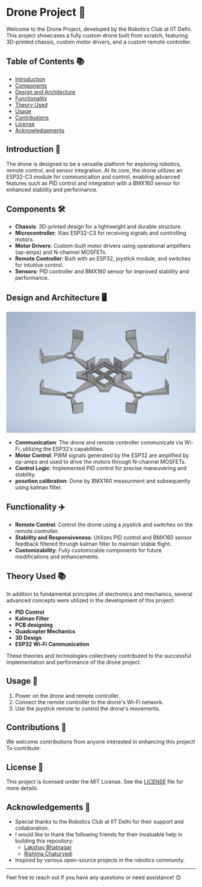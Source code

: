 # Drone Project 🚀

Welcome to the Drone Project, developed by the Robotics Club at IIT Delhi. This project showcases a fully custom drone built from scratch, featuring 3D-printed chassis, custom motor drivers, and a custom remote controller.

## Table of Contents 📚
- [Introduction](https://github.com/Arnav-panjla/Robo-Drone/blob/main/README.md#introduction-)
- [Components](https://github.com/Arnav-panjla/Robo-Drone/blob/main/README.md#components-%EF%B8%8F)
- [Design and Architecture](https://github.com/Arnav-panjla/Robo-Drone/blob/main/README.md#design-and-architecture-%EF%B8%8F)
- [Functionality](https://github.com/Arnav-panjla/Robo-Drone/blob/main/README.md#functionality-%EF%B8%8F)
- [Theory Used](https://github.com/Arnav-panjla/Robo-Drone/blob/main/README.md#theory-used-)
- [Usage](https://github.com/Arnav-panjla/Robo-Drone/blob/main/README.md#usage-)
- [Contributions](https://github.com/Arnav-panjla/Robo-Drone/blob/main/README.md#contributions-)
- [License](https://github.com/Arnav-panjla/Robo-Drone/blob/main/README.md#license-)
- [Acknowledgements](https://github.com/Arnav-panjla/Robo-Drone/blob/main/README.md#acknowledgements-)

## Introduction 🌟

The drone is designed to be a versatile platform for exploring robotics, remote control, and sensor integration. At its core, the drone utilizes an ESP32-C3 module for communication and control, enabling advanced features such as PID control and integration with a BMX160 sensor for enhanced stability and performance.

## Components 🛠️

- **Chassis**: 3D-printed design for a lightweight and durable structure.
- **Microcontroller**: Xiao ESP32-C3 for receiving signals and controlling motors.
- **Motor Drivers**: Custom-built motor drivers using operational amplifiers (op-amps) and N-channel MOSFETs.
- **Remote Controller**: Built with an ESP32, joystick module, and switches for intuitive control.
- **Sensors**: PID controller and BMX160 sensor for improved stability and performance.

## Design and Architecture 🖥️

<img src=".\public\asssets\CADimage.jpg" alt="CADimage" width="600"/>

- **Communication**: The drone and remote controller communicate via Wi-Fi, utilizing the ESP32’s capabilities.
- **Motor Control**: PWM signals generated by the ESP32 are amplified by op-amps and used to drive the motors through N-channel MOSFETs.
- **Control Logic**: Implemented PID control for precise maneuvering and stability.
- **posotion calibration**: Done by BMX160 measurment and subsequently using kalman filter.

## Functionality ✈️

- **Remote Control**: Control the drone using a joystick and switches on the remote controller.
- **Stability and Responsiveness**: Utilizes PID control and BMX160 sensor feedback filtered thruogh kalman filter to maintain stable flight.
- **Customizability**: Fully customizable components for future modifications and enhancements.


## Theory Used 📚

In addition to fundamental principles of electronics and mechanics, several advanced concepts were utilized in the development of this project:

- **PID Control**
- **Kalman Filter**
- **PCB designing**
- **Quadcopter Mechanics**
- **3D Design**
- **ESP32 Wi-Fi Communication**

These theories and technologies collectively contributed to the successful implementation and performance of the drone project.

## Usage 📡

1. Power on the drone and remote controller.
2. Connect the remote controller to the drone's Wi-Fi network.
3. Use the joystick remote to control the drone's movements.

## Contributions 🤝

We welcome contributions from anyone interested in enhancing this project! To contribute:


## License 📜

This project is licensed under the MIT License. See the [LICENSE](LICENSE) file for more details.

## Acknowledgements 🙏

- Special thanks to the Robotics Club at IIT Delhi for their support and collaboration.
- I would like to thank the following friends for their invaluable help in building this repository:
    - [Lakshay Bhatnagar](https://github.com/Lakshya-bh) 
    - [Rishima Chaturvedi](https://github.com/friendusername)
- Inspired by various open-source projects in the robotics community.

---

Feel free to reach out if you have any questions or need assistance! 😊
